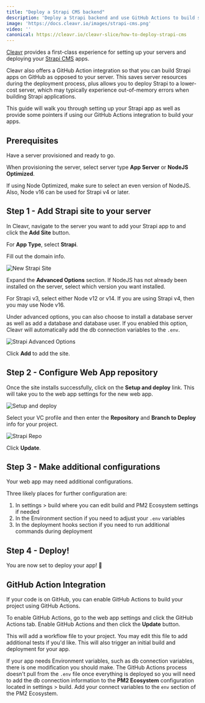 ```yaml
---
title: "Deploy a Strapi CMS backend"
description: 'Deploy a Strapi backend and use GitHub Actions to build so you can host on a lower cost server.'
image: 'https://docs.cleavr.io/images/strapi-cms.png'
video: ''
canonical: https://cleavr.io/cleavr-slice/how-to-deploy-strapi-cms
---
```


<you-tube video="Mo8JiOwNIzM"></you-tube>

[Cleavr](https://cleavr.io) provides a first-class experience for setting up your servers and deploying your [Strapi CMS](https://strapi.io/) apps. 

<base-point>
Cleavr also offers a GitHub Action integration so that you can build Strapi apps on GitHub as opposed to your server. This saves server resources during the deployment process, plus allows you to 
deploy Strapi to a lower-cost server, which may typically experience out-of-memory errors when building Strapi applications. 
</base-point>

This guide will walk you through setting up your Strapi app as well as provide some pointers if using our GitHub Actions integration to build your apps. 

## Prerequisites

Have a server provisioned and ready to go. 

When provisioning the server, select server type **App Server** or **NodeJS Optimized**. 

<base-info>
If using Node Optimized, make sure to select an even version of NodeJS. Also, Node v16 can be used for Strapi v4 or later.
</base-info>


## Step 1 - Add Strapi site to your server

In Cleavr, navigate to the server you want to add your Strapi app to and click the **Add Site** button. 

For **App Type**, select **Strapi**. 

Fill out the domain info. 

![New Strapi Site](/images/strapi/new-strapi-site.png)

Expand the **Advanced Options** section. If NodeJS has not already been installed on the server, select which version you want installed. 

For Strapi v3, select either Node v12 or v14. If you are using Strapi v4, then you may use Node v16. 

Under advanced options, you can also choose to install a database server as well as add a database and database user. If you enabled this option, Cleavr will automatically add the db connection variables to the `.env`.

![Strapi Advanced Options](/images/strapi/strapi-advanced-options.png)

Click **Add** to add the site.  

## Step 2 - Configure Web App repository

Once the site installs successfully, click on the **Setup and deploy** link. This will take you to the web app settings for the new web app. 

![Setup and deploy](/images/strapi/setup-deploy.png)

Select your VC profile and then enter the **Repository** and **Branch to Deploy** info for your project. 

![Strapi Repo](/images/strapi/code-repo.png)

Click **Update**. 

## Step 3 - Make additional configurations

Your web app may need additional configurations. 

Three likely places for further configuration are:
 
1. In settings > build where you can edit build and PM2 Ecosystem settings if needed
1. In the Environment section if you need to adjust your `.env` variables
1. In the deployment hooks section if you need to run additional commands during deployment

## Step 4 - Deploy! 

You are now set to deploy your app! 🚀

## GitHub Action Integration

If your code is on GitHub, you can enable GitHub Actions to build your project using GitHub Actions. 

To enable GitHub Actions, go to the web app settings and click the GitHub Actions tab. Enable GitHub Actions and then click the **Update** button. 

This will add a workflow file to your project. You may edit this file to add additional tests if you'd like. This will also trigger an initial build and deployment for your app. 

If your app needs Environment variables, such as db connection variables, there is one modification you should make. The GitHub Actions process doesn't pull from the `.env` file once everything is deployed so you will need to add the db connection information to the **PM2 Ecosystem** configuration located in settings > build.
Add your connect variables to the `env` section of the PM2 Ecosystem. 

